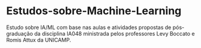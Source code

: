 # Estudos-sobre-Machine-Learning
Estudo sobre IA/ML com base nas aulas e atividades propostas de pós-graduação da disciplina IA048 ministrada pelos professores Levy Boccato e Romis Attux da UNICAMP.
